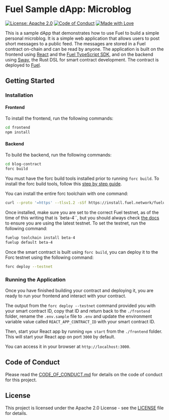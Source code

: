 # Fuel Sample dApp: Microblog

[![License: Apache 2.0](https://img.shields.io/badge/License-Apache%202.0-blue.svg)](LICENSE)
[![Code of Conduct](https://img.shields.io/badge/Code%20of%20Conduct-Respectful-orange)](CODE_OF_CONDUCT.md)
[![Made with Love](https://img.shields.io/badge/Made%20with-Love-ff69b4.svg)](https://shields.io/)

This is a sample dApp that demonstrates how to use Fuel to build a simple personal microblog. It is a simple web application that allows users to post short messages to a public feed. The messages are stored in a Fuel contract on-chain and can be read by anyone. The application is built on the frontend using [React](https://reactjs.org/) and the [Fuel TypeScript SDK](https://www.npmjs.com/package/fuels), and on the backend using [Sway](https://docs.fuel.network/docs/sway/), the Rust DSL for smart contract development. The contract is deployed to [Fuel](https://www.fuel.network/).

## Getting Started

### Installation

#### Frontend

To install the frontend, run the following commands:

```bash
cd frontend
npm install
```

#### Backend

To build the backend, run the following commands:

```bash
cd blog-contract
forc build
```

You must have the forc build tools installed prior to running `forc build`. To install the forc build tools, follow this [step by step guide](https://docs.fuel.network/guides/installation/). 

You can install the entire forc toolchain with one command:

```bash
curl --proto '=https' --tlsv1.2 -sSf https://install.fuel.network/fuelup-init.sh | sh
```

Once installed, make sure you are set to the correct Fuel testnet, as of the time of this writing that is `beta-4``, but you should always check [the docs]() to ensure you are using the latest testnet. To set the testnet, run the following command:

```bash
fuelup toolchain install beta-4
fuelup default beta-4
```

Once the smart contract is built using `forc build`, you can deploy it to the Forc testnet using the following command:

```bash
forc deploy --testnet
```

### Running the Application

Once you have finished building your contract and deploying it, you are ready to run your frontend and interact with your contract. 

The output from the `forc deploy --testnet` command provided you with your smart contract ID, copy that ID and return back to the `./frontend` folder, rename the `.env.sample` file to `.env` and update the environment variable value called `REACT_APP_CONTRACT_ID` with your smart contract ID.

Then, start your React app by running `npm start` from the `./frontend` folder. This will start your React app on port `3000` by default.

You can access it in your browser at `http://localhost:3000`.

## Code of Conduct

Please read the [CODE_OF_CONDUCT.md](CODE_OF_CONDUCT.md) for details on the code of conduct for this project.

## License

This project is licensed under the Apache 2.0 License - see the [LICENSE](LICENSE) file for details.